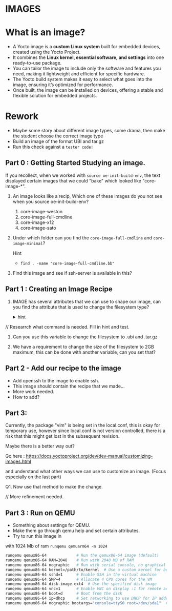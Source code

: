 # IMAGES

# What is an image?
* A Yocto image is a **custom Linux system** built for embedded devices, created using the Yocto Project.
* It combines the **Linux kernel, essential software, and settings** into one ready-to-use package. 
* You can tailor the image to include only the software and features you need, making it lightweight and efficient for specific hardware. 
* The Yocto build system makes it easy to select what goes into the image, ensuring it’s optimized for performance. 
* Once built, the image can be installed on devices, offering a stable and flexible solution for embedded projects.

# Rework
* Maybe some story about different image types, some drama, then make the student choose the correct image type
* Build an image of the format UBI and tar.gz
* Run this check against a `tester code!`


## Part 0 : Getting Started Studying an image.

If you recollect, when we worked with `source oe-init-build-env`, the text displayed certain images that we could "bake" which looked like "core-image-*".

1. An image looks like a recip,  Which one of these images do you not see when you source oe-init-build-env?

    1. core-image-weston
    2. core-image-full-cmdline
    3. core-image-x12
    4. core-image-sato

1. Under which folder can you find the `core-image-full-cmdline` and `core-image-minimal`?

    Hint

    - `find . -name "core-image-full-cmdline.bb"`

1. Find this image and see if ssh-server is available in this?



## Part 1 : Creating an Image Recipe


1. IMAGE has several attributes that we can use to shape our image, can you find the attribute that is used to change the filesystem type?

    <details>
        <summary>hint</summary>
        IMAGE_FS_TYPE
    </details>

// Researrch what command is needed. FIll in hint and test.
1. Can you use this variable to change the filesystem to .ubi and .tar.gz

1. We have a requirement to change the size of the filesystem to 2GB maximum, this can be done with another variable, can you set that?

## Part 2  -  Add our recipe to the image

* Add openssh to the image to enable ssh.
* This image should contain the recipe that we made...
* More work needed.
* How to add?

## Part 3: 

Currently, the package "vim" is being set in the local.conf, this is okay for temporary use, however since local.conf is not version controlled, there is a risk that this might get lost in the subsequent revision.

Maybe there is a better way out? 

Go here : https://docs.yoctoproject.org/dev/dev-manual/customizing-images.html

and understand what other ways we can use to customize an image.  (Focus especially on the last part)


Q1. Now use that method to make the change.


// More refinement needed.
## Part 3  : Run on QEMU
* Something about settings for QEMU.
* Make them go through qemu help and set certain attributes.
* Try to run this image in 

with 1024 Mb of ram
`runqemu qemuarm64 -m 1024`

```sh
runqemu qemux86-64             # Run the qemux86-64 image (default)
runqemu qemux86-64 RAM=2048    # Run with 2048 MB of RAM
runqemu qemux86-64 nographic   # Run with serial console, no graphical interface
runqemu qemux86-64 kernel=/path/to/kernel  # Use a custom kernel for boot
runqemu qemux86-64 sshd=1      # Enable SSH in the virtual machine
runqemu qemux86-64 SMP=4       # Allocate 4 CPU cores for the VM
runqemu qemux86-64 disk-image.ext4  # Use the specified disk image
runqemu qemux86-64 vnc=1       # Enable VNC on display :1 for remote access
runqemu qemux86-64 boot=d      # Boot from the disk
runqemu qemux86-64 ip=dhcp     # Set networking to use DHCP for IP address
runqemu qemux86-64 nographic bootargs="console=ttyS0 root=/dev/sda1"  # Custom boot arguments with serial console
```